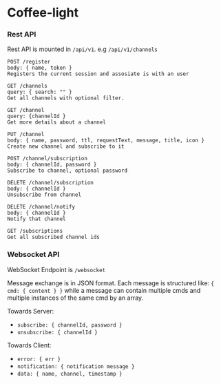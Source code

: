 # Coffee-light

### Rest API

Rest API is mounted in `/api/v1`. e.g `/api/v1/channels`

```
POST /register
body: { name, token }
Registers the current session and assosiate is with an user

GET /channels
query: { search: "" }
Get all channels with optional filter.

GET /channel
query: {channelId }
Get more details about a channel

PUT /channel
body: { name, password, ttl, requestText, message, title, icon }
Create new channel and subscribe to it

POST /channel/subscription
body: { channelId, password }
Subscribe to channel, optional password

DELETE /channel/subscription
body: { channelId }
Unsubscribe from channel

DELETE /channel/notify
body: { channelId }
Notify that channel

GET /subscriptions
Get all subscribed channel ids
```

### Websocket API

WebSocket Endpoint is `/websocket`

Message exchange is in JSON format.
Each message is structured like: `{ cmd: { content } }` while a message can contain multiple cmds and multiple instances of the same cmd by an array.

Towards Server:

- `subscribe: { channelId, password }`
- `unsubscribe: { channelId }`

Towards Client:
- `error: { err }`
- `notification: { notification message }`
- `data: { name, channel, timestamp }`
